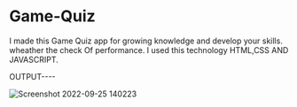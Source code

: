 # Game-Quiz
I made this Game Quiz app for growing knowledge and develop your skills. wheather the check Of performance.
I used this technology HTML,CSS AND JAVASCRIPT.

OUTPUT----

![Screenshot 2022-09-25 140223](https://user-images.githubusercontent.com/108295187/192134965-f5fa2cd3-f1a0-4321-a812-b1ff9431ff24.png)


